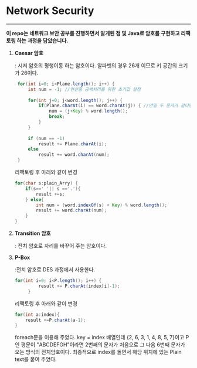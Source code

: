 # Network Security

---------

**이 repo는 네트워크 보안 공부를 진행하면서 알게된 점 및 Java로 암호를 구현하고 리팩토링 하는 과정을 담았습니다.**



1. **Caesar 암호**

   : 시저 암호의 평행이동 하는 암호이다. 알파벳의 경우 26개 이므로 키 공간의 크기가 26이다. 

   ```java
   	for(int i=0; i<Plane.length(); i++) {	
   		int num = -1; //연산중 공백처리를 위한 초기값 설정 
   		
   		for(int j=0; j<word.length(); j++) {	
   			if(Plane.charAt(i) == word.charAt(j)) {	//만일 두 문자가 같다면
   				num = (j+Key) % word.length();		
   				break;		
   			}
   		}
   		
   		if (num == -1)		
   			result += Plane.charAt(i);	
   		else
   			result += word.charAt(num);	
   	}
   ```

   리팩토링 후 아래와 같이 변경

   ```java
   for(char s:plain_Arry) {
       if(s==' '|| s =='.'){
           result +=s;
       } else{
           int num = (word.indexOf(s) + Key) % word.length();
           result += word.charAt(num);
       }
   }
   ```

2. **Transition 암호**

   : 전치 암호로 자리를 바꾸어 주는 암호이다. 

3. **P-Box** 

   :전치 암호로 DES 과정에서 사용한다. 

   ```java
   for(int i=0; i<P.length(); i++) {
   			result += P.charAt(index[i]-1);	
   		}
   ```

   리팩토링 후 아래와 같이 변경

   ```java
   for(int a:index){
       result +=P.charAt(a-1);
   }
   ```

   foreach문을 이용해 주었다. key = index 배열인데 {2, 6, 3, 1, 4, 8, 5, 7}이고 P인 평문이 "ABCDEFGH"이라면 2번째의 문자가 처음으로 그 다음 6번째 문자가 오는 방식의 전치암호이다.  최종적으로 index를 돌면서 해당 위치에 있는 Plain text를 붙여 주었다. 

